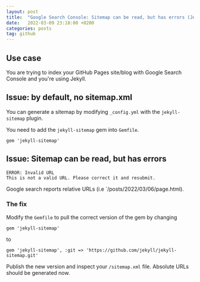 ```yaml
---
layout: post
title:  "Google Search Console: Sitemap can be read, but has errors (Jekyll & GitHub Pages)"
date:   2022-03-09 23:18:00 +0200
categories: posts
tag: github
---
```


## Use case

You are trying to index your GitHub Pages site/blog with Google Search Console and you're using Jekyll. 

## Issue: by default, no sitemap.xml

You can generate a sitemap by modifying `_config.yml` with the `jekyll-sitemap` plugin.

You need to add the `jekyll-sitemap` gem into `Gemfile`. 

```
gem 'jekyll-sitemap'
```

## Issue: Sitemap can be read, but has errors

```
ERROR: Invalid URL
This is not a valid URL. Please correct it and resubmit.
```

Google search reports relative URLs (i.e `/posts/2022/03/06/page.html).

### The fix

Modify the `Gemfile` to pull the correct version of the gem by changing

```
gem 'jekyll-sitemap'
```

to

```
gem 'jekyll-sitemap', :git => 'https://github.com/jekyll/jekyll-sitemap.git'
```

Publish the new version and inspect your `/sitemap.xml` file. Absolute URLs should be generated now.